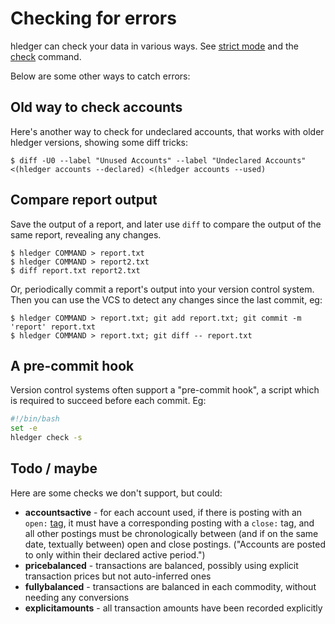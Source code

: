 # Checking for errors

hledger can check your data in various ways. See
[strict mode](https://hledger.org/hledger.html#strict-mode)
and the [check](https://hledger.org/hledger.html#check) command.

Below are some other ways to catch errors:

## Old way to check accounts

Here's another way to check for undeclared accounts, that works with older hledger versions,
showing some diff tricks:
```shell
$ diff -U0 --label "Unused Accounts" --label "Undeclared Accounts" <(hledger accounts --declared) <(hledger accounts --used)
```

## Compare report output

Save the output of a report, and later use `diff` to compare the
output of the same report, revealing any changes.

```shell
$ hledger COMMAND > report.txt
$ hledger COMMAND > report2.txt
$ diff report.txt report2.txt
```

Or, periodically commit a report's output into your version control system.
Then you can use the VCS to detect any changes since the last commit, eg:

```shell
$ hledger COMMAND > report.txt; git add report.txt; git commit -m 'report' report.txt
$ hledger COMMAND > report.txt; git diff -- report.txt
```

## A pre-commit hook

Version control systems often support a "pre-commit hook", a script which
is required to succeed before each commit. Eg:

```bash
#!/bin/bash
set -e
hledger check -s
```

## Todo / maybe

Here are some checks we don't support, but could:

- **accountsactive** - for each account used, if there is posting with an `open:` [tag](journal.html#tags), 
  it must have a corresponding posting with a `close:` tag, and all other postings 
  must be chronologically between (and if on the same date, textually between)
  open and close postings. ("Accounts are posted to only within their declared active period.")
- **pricebalanced** - transactions are balanced, possibly using explicit transaction prices but not auto-inferred ones
- **fullybalanced** - transactions are balanced in each commodity, without needing any conversions
- **explicitamounts** - all transaction amounts have been recorded explicitly

